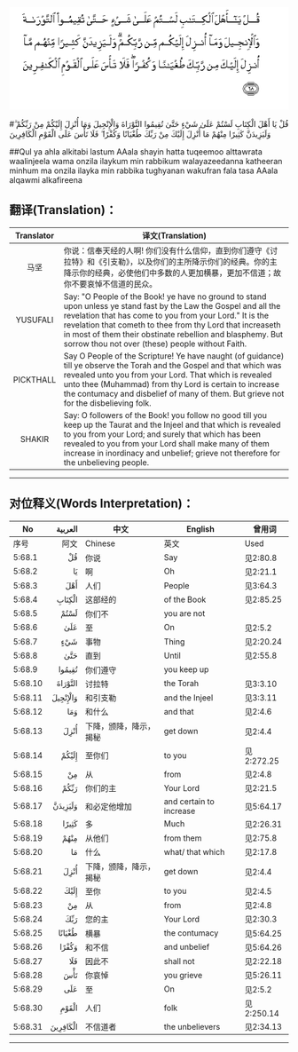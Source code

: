 ![005:068](images/005_068.gif)

#قُلْ يَا أَهْلَ الْكِتَابِ لَسْتُمْ عَلَىٰ شَيْءٍ حَتَّىٰ تُقِيمُوا التَّوْرَاةَ وَالْإِنْجِيلَ وَمَا أُنْزِلَ إِلَيْكُمْ مِنْ رَبِّكُمْ ۗ وَلَيَزِيدَنَّ كَثِيرًا مِنْهُمْ مَا أُنْزِلَ إِلَيْكَ مِنْ رَبِّكَ طُغْيَانًا وَكُفْرًا ۖ فَلَا تَأْسَ عَلَى الْقَوْمِ الْكَافِرِينَ 

##Qul ya ahla alkitabi lastum AAala shayin hatta tuqeemoo alttawrata waalinjeela wama onzila ilaykum min rabbikum walayazeedanna katheeran minhum ma onzila ilayka min rabbika tughyanan wakufran fala tasa AAala alqawmi alkafireena 

## 翻译(Translation)：

| Translator | 译文(Translation)                                            |
| :--------: | ------------------------------------------------------------ |
|    马坚    | 你说：信奉天经的人啊! 你们没有什么信仰，直到你们遵守《讨拉特》和《引支勒》，以及你们的主所降示你们的经典。你的主降示你的经典，必使他们中多数的人更加横暴，更加不信道；故你不要哀悼不信道的民众。 |
|  YUSUFALI  | Say: "O People of the Book! ye have no ground to stand upon unless ye stand fast by the Law the Gospel and all the revelation that has come to you from your Lord." It is the revelation that cometh to thee from thy Lord that increaseth in most of them their obstinate rebellion and blasphemy. But sorrow thou not over (these) people without Faith. |
| PICKTHALL  | Say O People of the Scripture! Ye have naught (of guidance) till ye observe the Torah and the Gospel and that which was revealed unto you from your Lord. That which is revealed unto thee (Muhammad) from thy Lord is certain to increase the contumacy and disbelief of many of them. But grieve not for the disbelieving folk. |
|   SHAKIR   | Say: O followers of the Book! you follow no good till you keep up the Taurat and the Injeel and that which is revealed to you from your Lord; and surely that which has been revealed to you from your Lord shall make many of them increase in inordinacy and unbelief; grieve not therefore for the unbelieving people. |

---

## 对位释义(Words Interpretation)：

| No   | العربية | 中文    | English | 曾用词 |
| ---- | ------: | ------- | ------- | ------ |
| 序号 |    阿文 | Chinese | 英文    | Used   |
| 5:68.1  | قُلْ       | 你说                   | Say                     | 见2:80.8   |
| 5:68.2  | يَا       | 啊                     | Oh                      | 见2:21.1   |
| 5:68.3  | أَهْلَ      | 人们                   | People                  | 见3:64.3   |
| 5:68.4  | الْكِتَابِ   | 这部经的               | of the Book             | 见2:85.25  |
| 5:68.5  | لَسْتُمْ     | 你们不                 | you are not             |            |
| 5:68.6  | عَلَىٰ      | 至                     | On                      | 见2:5.2    |
| 5:68.7  | شَيْءٍ      | 事物                   | Thing                   | 见2:20.24  |
| 5:68.8  | حَتَّىٰ      | 直到                   | Until                   | 见2:55.8   |
| 5:68.9  | تُقِيمُوا   | 你们遵守               | you keep up             |            |
| 5:68.10 | التَّوْرَاةَ  | 讨拉特                 | the Torah               | 见3:3.10   |
| 5:68.11 | وَالْإِنْجِيلَ | 和引支勒               | and the Injeel          | 见3:3.11   |
| 5:68.12 | وَمَا      | 和什么                 | and that                | 见2:4.6    |
| 5:68.13 | أُنْزِلَ     | 下降，颁降，降示，揭秘 | get down                | 见2:4.4    |
| 5:68.14 | إِلَيْكُمْ    | 至你们                 | to you                  | 见2:272.25 |
| 5:68.15 | مِنْ       | 从                     | from                    | 见2:4.8    |
| 5:68.16 | رَبِّكُمْ     | 你们的主               | Your Lord               | 见2:21.5   |
| 5:68.17 | وَلَيَزِيدَنَّ  | 和必定他增加           | and certain to increase | 见5:64.17  |
| 5:68.18 | كَثِيرًا    | 多                     | Much                    | 见2:26.31  |
| 5:68.19 | مِنْهُمْ     | 从他们                 | from them               | 见2:75.8   |
| 5:68.20 | مَا       | 什么                   | what/ that which        | 见2:17.8   |
| 5:68.21 | أُنْزِلَ     | 下降，颁降，降示，揭秘 | get down                | 见2:4.4    |
| 5:68.22 | إِلَيْكَ     | 至你                   | to you                  | 见2:4.5    |
| 5:68.23 | مِنْ       | 从                     | from                    | 见2:4.8    |
| 5:68.24 | رَبِّكَ      | 您的主                 | Your Lord               | 见2:30.3   |
| 5:68.25 | طُغْيَانًا   | 横暴                   | the contumacy           | 见5:64.25  |
| 5:68.26 | وَكُفْرًا    | 和不信                 | and unbelief            | 见5:64.26  |
| 5:68.27 | فَلَا      | 因此不                 | shall not               | 见2:22.18  |
| 5:68.28 | تَأْسَ      | 你哀悼                 | you grieve              | 见5:26.11  |
| 5:68.29 | عَلَى      | 至                     | On                      | 见2:5.2    |
| 5:68.30 | الْقَوْمِ    | 人们                   | folk                    | 见2:250.14 |
| 5:68.31 | الْكَافِرِينَ | 不信道者               | the unbelievers         | 见2:34.13  |

---
